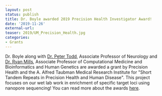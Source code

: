 ```yaml
---
layout: post
status: publish
title: Dr. Boyle awarded 2019 Precision Health Investigator Award!
date: '2019-11-26'
external-url:
teaser: 2019/UM_Precision_Health.jpg
categories:
- Grants
---
```


Dr. Boyle along with <a href="https://medicine.umich.edu/dept/neurology/peter-todd-md-phd">Dr. Peter Todd</a>, Associate Professor of Neurology and <a href="http://millslab.org">Dr. Ryan Mills</a>, Associate Professor of Computational Medicine and Bioinformatics and Human Genetics are awarded a grant by Precision Health and the A. Alfred Taubman Medical Research Institute for "Short Tandem Repeats in Precision Health and Human Disease". This project focuses on our wet lab work in enrichment of specific target loci using nanopore sequencing! You can read more about the awards <a href="https://precisionhealth.umich.edu/news-events/features/announcing-2019-investigators-awards/">here</a>.
